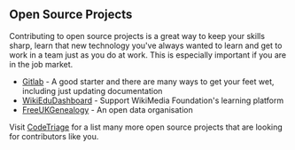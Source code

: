 ## Open Source Projects
Contributing to open source projects is a great way to keep your skills sharp, learn that new technology you've always wanted to learn and get to work in a team just as you do at work. This is especially important if you are in the job market.

- [Gitlab](https://about.gitlab.com/community/contribute/) - A good starter and there are many ways to get your feet wet, including just updating documentation
- [WikiEduDashboard](https://github.com/WikiEducationFoundation/WikiEduDashboard) - Support WikiMedia Foundation's learning platform
- [FreeUKGenealogy](https://www.freeukgenealogy.org.uk/about/volunteer/tech-volunteering-opportunities/) - An open data organisation

Visit [CodeTriage](https://www.codetriage.com/) for a list many more open source projects that are looking for contributors like you.
